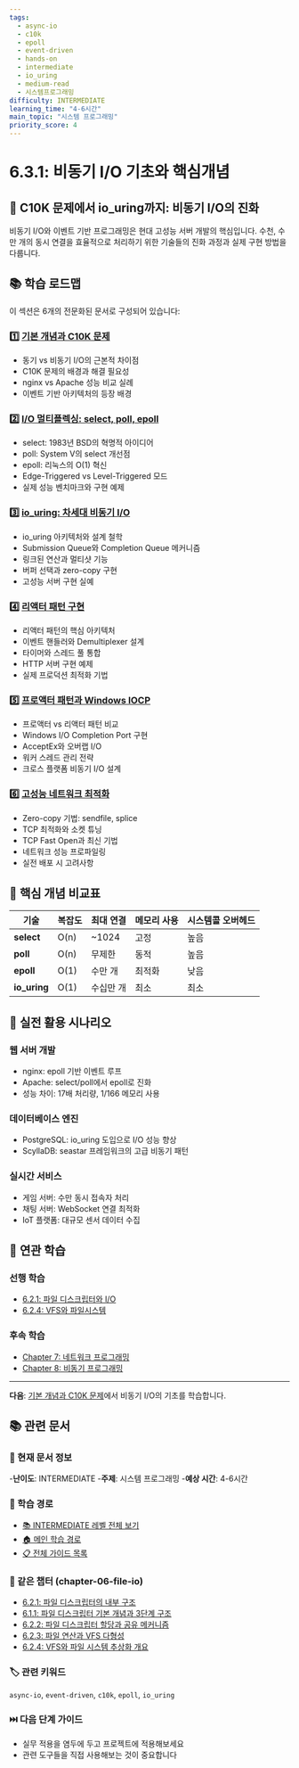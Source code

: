 ```yaml
---
tags:
  - async-io
  - c10k
  - epoll
  - event-driven
  - hands-on
  - intermediate
  - io_uring
  - medium-read
  - 시스템프로그래밍
difficulty: INTERMEDIATE
learning_time: "4-6시간"
main_topic: "시스템 프로그래밍"
priority_score: 4
---
```


# 6.3.1: 비동기 I/O 기초와 핵심개념

## 🎯 C10K 문제에서 io_uring까지: 비동기 I/O의 진화

비동기 I/O와 이벤트 기반 프로그래밍은 현대 고성능 서버 개발의 핵심입니다. 수천, 수만 개의 동시 연결을 효율적으로 처리하기 위한 기술들의 진화 과정과 실제 구현 방법을 다룹니다.

## 📚 학습 로드맵

이 섹션은 6개의 전문화된 문서로 구성되어 있습니다:

### 1️⃣ [기본 개념과 C10K 문제](./06-01-04-async-io-fundamentals.md)

- 동기 vs 비동기 I/O의 근본적 차이점
- C10K 문제의 배경과 해결 필요성  
- nginx vs Apache 성능 비교 실례
- 이벤트 기반 아키텍처의 등장 배경

### 2️⃣ [I/O 멀티플렉싱: select, poll, epoll](./06-03-02-io-multiplexing-evolution.md)

- select: 1983년 BSD의 혁명적 아이디어
- poll: System V의 select 개선점
- epoll: 리눅스의 O(1) 혁신
- Edge-Triggered vs Level-Triggered 모드
- 실제 성능 벤치마크와 구현 예제

### 3️⃣ [io_uring: 차세대 비동기 I/O](./06-03-03-io-uring-implementation.md)

- io_uring 아키텍처와 설계 철학
- Submission Queue와 Completion Queue 메커니즘
- 링크된 연산과 멀티샷 기능
- 버퍼 선택과 zero-copy 구현
- 고성능 서버 구현 실예

### 4️⃣ [리액터 패턴 구현](./06-03-04-reactor-pattern.md)

- 리액터 패턴의 핵심 아키텍처
- 이벤트 핸들러와 Demultiplexer 설계
- 타이머와 스레드 풀 통합
- HTTP 서버 구현 예제
- 실제 프로덕션 최적화 기법

### 5️⃣ [프로액터 패턴과 Windows IOCP](./06-03-05-proactor-iocp.md)

- 프로액터 vs 리액터 패턴 비교
- Windows I/O Completion Port 구현
- AcceptEx와 오버랩 I/O
- 워커 스레드 관리 전략
- 크로스 플랫폼 비동기 I/O 설계

### 6️⃣ [고성능 네트워크 최적화](./06-04-02-network-optimization.md)

- Zero-copy 기법: sendfile, splice
- TCP 최적화와 소켓 튜닝
- TCP Fast Open과 최신 기법
- 네트워크 성능 프로파일링
- 실전 배포 시 고려사항

## 🎯 핵심 개념 비교표

| 기술 | 복잡도 | 최대 연결 | 메모리 사용 | 시스템콜 오버헤드 |
|------|--------|-----------|-------------|-----------------|
|**select**| O(n) | ~1024 | 고정 | 높음 |
|**poll**| O(n) | 무제한 | 동적 | 높음 |
|**epoll**| O(1) | 수만 개 | 최적화 | 낮음 |
|**io_uring**| O(1) | 수십만 개 | 최소 | 최소 |

## 🚀 실전 활용 시나리오

### 웹 서버 개발

- nginx: epoll 기반 이벤트 루프
- Apache: select/poll에서 epoll로 진화
- 성능 차이: 17배 처리량, 1/166 메모리 사용

### 데이터베이스 엔진

- PostgreSQL: io_uring 도입으로 I/O 성능 향상
- ScyllaDB: seastar 프레임워크의 고급 비동기 패턴

### 실시간 서비스

- 게임 서버: 수만 동시 접속자 처리
- 채팅 서버: WebSocket 연결 최적화
- IoT 플랫폼: 대규모 센서 데이터 수집

## 🔗 연관 학습

### 선행 학습

- [6.2.1: 파일 디스크립터와 I/O](./06-02-01-file-descriptor.md)
- [6.2.4: VFS와 파일시스템](./06-02-04-vfs-filesystem.md)

### 후속 학습  

- [Chapter 7: 네트워크 프로그래밍](../chapter-07-network-programming/07-01-01-socket-basics.md)
- [Chapter 8: 비동기 프로그래밍](../chapter-10-async-programming/10-02-01-promise-future.md)

---

**다음**: [기본 개념과 C10K 문제](./06-01-04-async-io-fundamentals.md)에서 비동기 I/O의 기초를 학습합니다.

## 📚 관련 문서

### 📖 현재 문서 정보

-**난이도**: INTERMEDIATE
-**주제**: 시스템 프로그래밍
-**예상 시간**: 4-6시간

### 🎯 학습 경로

- [📚 INTERMEDIATE 레벨 전체 보기](../learning-paths/intermediate/)
- [🏠 메인 학습 경로](../learning-paths/)
- [📋 전체 가이드 목록](../README.md)

### 📂 같은 챕터 (chapter-06-file-io)

- [6.2.1: 파일 디스크립터의 내부 구조](./06-02-01-file-descriptor.md)
- [6.1.1: 파일 디스크립터 기본 개념과 3단계 구조](./06-01-01-fd-basics-structure.md)
- [6.2.2: 파일 디스크립터 할당과 공유 메커니즘](./06-02-02-fd-allocation-management.md)
- [6.2.3: 파일 연산과 VFS 다형성](./06-02-03-file-operations-vfs.md)
- [6.2.4: VFS와 파일 시스템 추상화 개요](./06-02-04-vfs-filesystem.md)

### 🏷️ 관련 키워드

`async-io`, `event-driven`, `c10k`, `epoll`, `io_uring`

### ⏭️ 다음 단계 가이드

- 실무 적용을 염두에 두고 프로젝트에 적용해보세요
- 관련 도구들을 직접 사용해보는 것이 중요합니다
